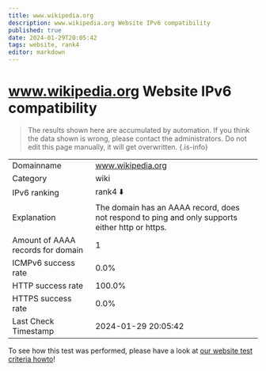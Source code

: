 ```yaml
---
title: www.wikipedia.org
description: www.wikipedia.org Website IPv6 compatibility
published: true
date: 2024-01-29T20:05:42
tags: website, rank4
editor: markdown
---
```


# www.wikipedia.org Website IPv6 compatibility

> The results shown here are accumulated by automation. If you think the data shown is wrong, please contact the administrators. 
> Do not edit this page manually, it will get overwritten.
{.is-info}


|   |   |
| - | - |
| Domainname | www.wikipedia.org
| Category | wiki |
| IPv6 ranking | rank4 :arrow_down: |
| Explanation | The domain has an AAAA record, does not respond to ping and only supports either http or https. |
| Amount of AAAA records for domain | 1 |
| ICMPv6 success rate | 0.0%|
| HTTP success rate | 100.0% |
| HTTPS success rate | 0.0% |
| Last Check Timestamp | 2024-01-29 20:05:42 |

To see how this test was performed, please have a look at [our website test criteria howto](/howto/testcriteria/website)!

